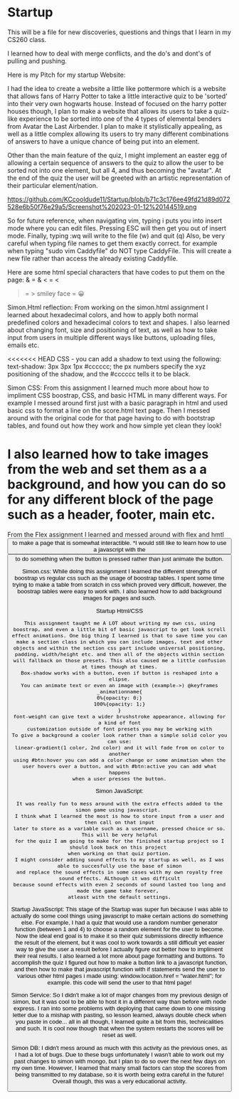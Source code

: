 # Startup

This will be a file for new discoveries, questions and things that I learn in my CS260 class.


I learned how to deal with merge conflicts, and the do's and dont's of pulling and pushing.


Here is my Pitch for my startup Website:

I had the idea to create a website a little like pottermore which is a website that allows fans of Harry Potter to take a little interactive quiz to be 'sorted' into their very own hogwarts house. Instead of focused on the harry potter houses though, I plan to make a website that allows its users to take a quiz-like experience to be sorted into one of the 4 types of elemental benders from Avatar the Last Airbender. I plan to make it stylistically appealing, as well as a little complex allowing its users to try many different combinations of answers to have a unique chance of being put into an element.

Other than the main feature of the quiz, I might implement an easter egg of allowing a certain sequence of answers to the quiz to allow the user to be sorted not into one element, but all 4, and thus becoming the "avatar". At the end of the quiz the user will be greeted with an artistic representation of their particular element/nation.

https://github.com/KCcooldude11/Startup/blob/b71c3c176ee49fd21d89d072528e6b50f76e29a5/Screenshot%202023-01-12%20144519.png


So for future reference, when navigating vim, typing i puts you into insert mode where you can edit files. Pressing ESC will then get you out of insert mode. Finally, typing :wq will write to the file (w) and quit (q)
Also, be very careful when typing file names to get them exactly correct. for example when typing "sudo vim Caddyfile" do NOT type CaddyFile. This will create a new file rather than access the already existing Caddyfile.

Here are some html special characters that have codes to put them on the page:
& = &amp;
< = &lt;
> = &gt;
smiley face = &#128512;

Simon.Html reflection:
From working on the simon.html assignment I learned about hexadecimal colors, and how to apply both normal predefined colors and hexadecimal colors to text and shapes. I also learned about changing font, size and positioning of text, as well as how to take input from users in multiple different ways like buttons, uploading files, emails etc.

<<<<<<< HEAD
CSS - you can add a shadow to text using the following:
text-shadow: 3px 3px 1px #cccccc;
the px numbers specify the xyz positioning of the shadow, and the #cccccc tells it to be black.

Simon CSS:
From this assignment I learned much more about how to impliment CSS boostrap, CSS, and basic HTML in many different ways. For example I messed around first just with a basic paragraph in html and used basic css to format a line on the score.html text page. Then I messed around with the original code for that page having to do with bootstrap tables, and found out how they work and how simple yet clean they look!

I also learned how to take images from the web and set them as a a background, and how you can do so for any different block of the page such as a header, footer, main etc.
=======

From the Flex assignment I learned and messed around with flex and hmtl <button> to make a page that is
  somewhat interactible. *I would still like to learn how to use a javascript with the <button> to
  do something when the button is pressed rather than just animate the button.

  
  Simon.css:
  While doing this assignment I learned the different strengths of boostrap vs regular css such as
  the usage of boostrap tables. I spent some time trying to make a table from scratch in css which proved very 
  difficult, however, the boostrap tables were easy to work with. I also learned how to add background images for 
  pages and such.
  
  Startup Html/CSS
  
    This assignment taught me A LOT about writing my own css, using boostrap, and even a little bit of basic javascript to get look scroll effect animations. One big thing I learned is that to save time you can make a section class in which you can include images, text and other objects and within the section css part include universal positioning, padding, width/height etc. and then all of the objects within section will fallback on those presets. This also caused me a little confusion at times though at times.
    Box-shadow works with a button, even if button is reshaped into a elipse.
    You can animate text or even an image with (example->) @keyframes _animationname{
    0%{opacity: 0;}
    100%{opacity: 1;}
    }
    font-weight can give text a wider brushstroke appearance, allowing for a kind of font
    customization outside of font presets you may be working with
    To give a background a cooler look rather than a simple solid color you can use:
    linear-gradient(1 color, 2nd color) and it will fade from on color to another
    using #btn:hover you can add a color change or some animation when the
    user hovers over a button, and with #btn:active you can add what happens
    when a user presses the button.
  
  Simon JavaScript:
  
    It was really fun to mess around with the extra effects added to the simon game using javascript. 
    I think what I learned the most is how to store input from a user and then call on that input
    later to store as a variable such as a username, pressed choice or so. This will be very helpful
    for the quiz I am going to make for the finished startup project so I should look back on this project 
    when working on that quiz portion.
    I might consider adding sound effects to my startup as well, as I was able to succesfully use the base of simon
    and replace the sound effects in some cases with my own royalty free sound effects. ALthough it was difficult
    because sound effects with even 2 seconds of sound lasted too long and made the game take forever, 
    atleast with the default settings.
  
  Startup JavaSscript:
  This stage of the Startup was super fun because I was able to actually do some cool things using
  javascript to make certain actions do something else. For example, I had a quiz that would
  use a random number generator function (between 1 and 4) to choose a random element for the
  user to become. Now the ideal end goal is to make it so their quiz submissions directly
  influence the result of the element, but it was cool to work towards a still difficult yet
  easier way to give the user a result before I actually figure out better how to impliment
  their real results. I also learned a lot more about page formatting and buttons. To accomplish the quiz
  I figured out how to make a button link to a javascript function, and then how to make that javascript function
  with if statements send the user to various other html pages i made using:
  window.location.href = "water.html";
  for example.
  this code will send the user to that html page!
  
  Simon Service:
  So I didn't make a lot of major changes from my previous design of simon, but it was cool to be able to host it in a different way than before with node express. I ran into some problems with deploying that came down to one missing letter due to a mishap with pasting, so lesson learned, always double check when you paste in code...
all in all though, I learned quite a bit from this, technicalities and such. It is cool now though that when the system restarts the scores will be reset as well.

Simon DB:
I didn't mess around as much with this activity as the previous ones, as I had a lot of bugs. Due to these bugs unfortunately I wasn't able to work out my past changes to simon with mongo, but I plan to do so over the next few days on my own time. However, I learned that many small factors can stop the scores from being transmitted to my database, so it is worth being extra careful in the future! Overall though, this was a very educational activity.
  
